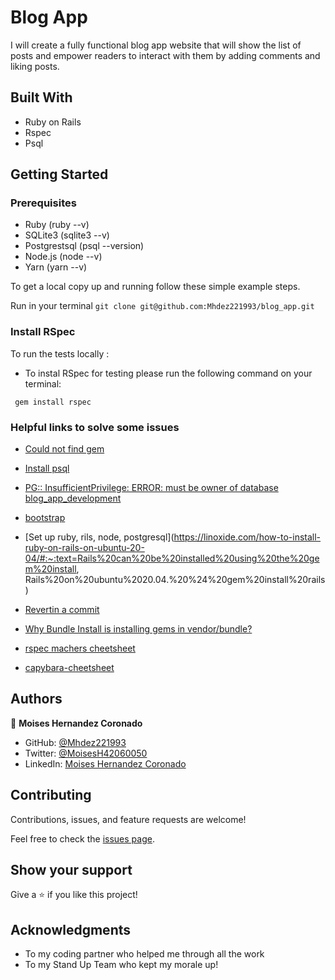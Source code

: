 # Blog App

I will create a fully functional blog app website that will show the list of posts and empower readers to interact with them by adding comments and liking posts.

## Built With

* Ruby on Rails
* Rspec
* Psql

## Getting Started

### Prerequisites

* Ruby (ruby --v)
* SQLite3 (sqlite3 --v)
* Postgrestsql (psql --version)
* Node.js (node --v)
* Yarn (yarn --v)

To get a local copy up and running follow these simple example steps.

Run in your terminal `git clone git@github.com:Mhdez221993/blog_app.git`

### Install RSpec

To run the tests locally :

* To instal RSpec for testing please run the following command on your terminal:

 ` gem install rspec`

### Helpful links to solve some issues

* [Could not find gem](https://stackoverflow.com/questions/32491201/could-not-find-gem-pg-0-12-4-ruby-in-any-of-the-gem-sources-listed-in-your)
* [Install psql](https://harshityadav95.medium.com/postgresql-in-windows-subsystem-for-linux-wsl-6dc751ac1ff3)
* [PG:: InsufficientPrivilege: ERROR: must be owner of database blog_app_development](https://stackoverflow.com/questions/25610753/activerecordstatementinvalid-pgerror-error-must-be-owner-of-database)
* [bootstrap](https://getbootstrap.com/docs/5.1/getting-started/introduction/)
* [Set up ruby, rils, node, postgresql](https://linoxide.com/how-to-install-ruby-on-rails-on-ubuntu-20-04/#:~:text=Rails%20can%20be%20installed%20using%20the%20gem%20install, Rails%20on%20ubuntu%2020.04.%20%24%20gem%20install%20rails)

* [Revertin a commit](https://www.w3docs.com/snippets/git/how-to-revert-a-git-repository-to-a-previous-commit.html)
* [Why Bundle Install is installing gems in vendor/bundle?](https://stackoverflow.com/questions/19961821/why-bundle-install-is-installing-gems-in-vendor-bundle)
* [rspec machers cheetsheet](https://gist.github.com/mlr/6574be720a88800b7883#file-rspec_rails_cheetsheet-rb-L58)
* [capybara-cheetsheet](https://devhints.io/capybara)

## Authors

👤 **Moises Hernandez Coronado**

* GitHub: [@Mhdez221993](https://github.com/Mhdez221993)
* Twitter: [@MoisesH42060050](https://twitter.com/MoisesH42060050)
* LinkedIn: [Moises Hernandez Coronado](https://www.linkedin.com/in/moises-hernandez-9bbb17145/)

## Contributing

Contributions, issues, and feature requests are welcome!

Feel free to check the [issues page](https://github.com/Mhdez221993/blog_app/issues).

## Show your support

Give a ⭐️ if you like this project!

## Acknowledgments

* To my coding partner who helped me through all the work
* To my Stand Up Team who kept my morale up!
